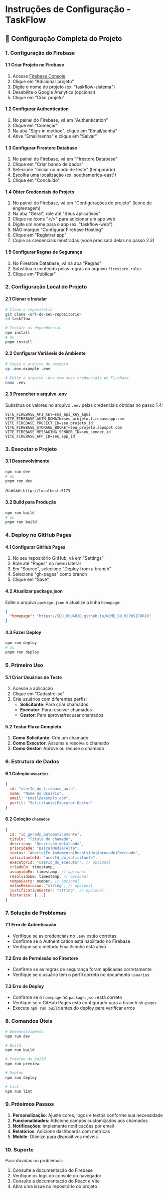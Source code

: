 # Instruções de Configuração - TaskFlow

## 🔧 Configuração Completa do Projeto

### 1. Configuração do Firebase

#### 1.1 Criar Projeto no Firebase
1. Acesse [Firebase Console](https://console.firebase.google.com/)
2. Clique em "Adicionar projeto"
3. Digite o nome do projeto (ex: "taskflow-sistema")
4. Desabilite o Google Analytics (opcional)
5. Clique em "Criar projeto"

#### 1.2 Configurar Authentication
1. No painel do Firebase, vá em "Authentication"
2. Clique em "Começar"
3. Na aba "Sign-in method", clique em "Email/senha"
4. Ative "Email/senha" e clique em "Salvar"

#### 1.3 Configurar Firestore Database
1. No painel do Firebase, vá em "Firestore Database"
2. Clique em "Criar banco de dados"
3. Selecione "Iniciar no modo de teste" (temporário)
4. Escolha uma localização (ex: southamerica-east1)
5. Clique em "Concluído"

#### 1.4 Obter Credenciais do Projeto
1. No painel do Firebase, vá em "Configurações do projeto" (ícone de engrenagem)
2. Na aba "Geral", role até "Seus aplicativos"
3. Clique no ícone "</>" para adicionar um app web
4. Digite um nome para o app (ex: "taskflow-web")
5. NÃO marque "Configurar Firebase Hosting"
6. Clique em "Registrar app"
7. Copie as credenciais mostradas (você precisará delas no passo 2.3)

#### 1.5 Configurar Regras de Segurança
1. No Firestore Database, vá na aba "Regras"
2. Substitua o conteúdo pelas regras do arquivo `firestore.rules`
3. Clique em "Publicar"

### 2. Configuração Local do Projeto

#### 2.1 Clonar e Instalar
```bash
# Clone o repositório
git clone <url-do-seu-repositorio>
cd taskflow

# Instale as dependências
npm install
# ou
pnpm install
```

#### 2.2 Configurar Variáveis de Ambiente
```bash
# Copie o arquivo de exemplo
cp .env.example .env

# Edite o arquivo .env com suas credenciais do Firebase
nano .env
```

#### 2.3 Preencher o arquivo .env
Substitua os valores no arquivo `.env` pelas credenciais obtidas no passo 1.4:

```env
VITE_FIREBASE_API_KEY=sua_api_key_aqui
VITE_FIREBASE_AUTH_DOMAIN=seu_projeto.firebaseapp.com
VITE_FIREBASE_PROJECT_ID=seu_projeto_id
VITE_FIREBASE_STORAGE_BUCKET=seu_projeto.appspot.com
VITE_FIREBASE_MESSAGING_SENDER_ID=seu_sender_id
VITE_FIREBASE_APP_ID=seu_app_id
```

### 3. Executar o Projeto

#### 3.1 Desenvolvimento
```bash
npm run dev
# ou
pnpm run dev
```

Acesse: `http://localhost:5173`

#### 3.2 Build para Produção
```bash
npm run build
# ou
pnpm run build
```

### 4. Deploy no GitHub Pages

#### 4.1 Configurar GitHub Pages
1. No seu repositório GitHub, vá em "Settings"
2. Role até "Pages" no menu lateral
3. Em "Source", selecione "Deploy from a branch"
4. Selecione "gh-pages" como branch
5. Clique em "Save"

#### 4.2 Atualizar package.json
Edite o arquivo `package.json` e atualize a linha `homepage`:
```json
{
  "homepage": "https://SEU_USUARIO.github.io/NOME_DO_REPOSITORIO"
}
```

#### 4.3 Fazer Deploy
```bash
npm run deploy
# ou
pnpm run deploy
```

### 5. Primeiro Uso

#### 5.1 Criar Usuários de Teste
1. Acesse a aplicação
2. Clique em "Cadastre-se"
3. Crie usuários com diferentes perfis:
   - **Solicitante**: Para criar chamados
   - **Executor**: Para resolver chamados
   - **Gestor**: Para aprovar/recusar chamados

#### 5.2 Testar Fluxo Completo
1. **Como Solicitante**: Crie um chamado
2. **Como Executor**: Assuma e resolva o chamado
3. **Como Gestor**: Aprove ou recuse o chamado

### 6. Estrutura de Dados

#### 6.1 Coleção `usuarios`
```javascript
{
  id: "userId_do_firebase_auth",
  nome: "Nome do Usuário",
  email: "email@exemplo.com",
  perfil: "Solicitante|Executor|Gestor"
}
```

#### 6.2 Coleção `chamados`
```javascript
{
  id: "id_gerado_automaticamente",
  titulo: "Título do chamado",
  descricao: "Descrição detalhada",
  prioridade: "Baixa|Média|Alta",
  status: "Aberto|Em Andamento|Resolvido|Aprovado|Recusado",
  solicitanteId: "userId_do_solicitante",
  executorId: "userId_do_executor", // opcional
  criadoEm: timestamp,
  assumidoEm: timestamp, // opcional
  resolvidoEm: timestamp, // opcional
  tempoGasto: number, // opcional
  notasResolucao: "string", // opcional
  justificativaGestor: "string", // opcional
  historico: [...]
}
```

### 7. Solução de Problemas

#### 7.1 Erro de Autenticação
- Verifique se as credenciais no `.env` estão corretas
- Confirme se o Authentication está habilitado no Firebase
- Verifique se o método Email/senha está ativo

#### 7.2 Erro de Permissão no Firestore
- Confirme se as regras de segurança foram aplicadas corretamente
- Verifique se o usuário tem o perfil correto no documento `usuarios`

#### 7.3 Erro de Deploy
- Confirme se o `homepage` no `package.json` está correto
- Verifique se o GitHub Pages está configurado para a branch `gh-pages`
- Execute `npm run build` antes do deploy para verificar erros

### 8. Comandos Úteis

```bash
# Desenvolvimento
npm run dev

# Build
npm run build

# Preview do build
npm run preview

# Deploy
npm run deploy

# Lint
npm run lint
```

### 9. Próximos Passos

1. **Personalização**: Ajuste cores, logos e textos conforme sua necessidade
2. **Funcionalidades**: Adicione campos customizados aos chamados
3. **Notificações**: Implemente notificações por email
4. **Relatórios**: Adicione dashboards com métricas
5. **Mobile**: Otimize para dispositivos móveis

### 10. Suporte

Para dúvidas ou problemas:
1. Consulte a documentação do Firebase
2. Verifique os logs do console do navegador
3. Consulte a documentação do React e Vite
4. Abra uma issue no repositório do projeto

